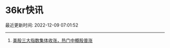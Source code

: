 # 36kr快讯

最近更新时间: 2022-12-09 07:01:52

--- 
1. [美股三大指数集体收涨，热门中概股普涨](https://www.36kr.com/newsflashes/2036013706144776) 
